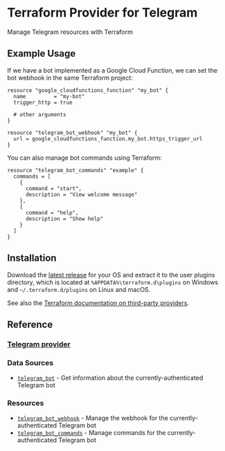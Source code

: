 # Terraform Provider for Telegram
Manage Telegram resources with Terraform

## Example Usage

If we have a bot implemented as a Google Cloud Function, we can set the bot
webhook in the same Terraform project:

```hcl
resource "google_cloudfunctions_function" "my_bot" {
  name         = "my-bot"
  trigger_http = true

  # other arguments
}

resource "telegram_bot_webhook" "my_bot" {
  url = google_cloudfunctions_function.my_bot.https_trigger_url
}
```

You can also manage bot commands using Terraform:

```hcl
resource "telegram_bot_commands" "example" {
  commands = [
    {
      command = "start",
      description = "View welcome message"
    },
    {
      command = "help",
      description = "Show help"
    }
  ]
}
```

## Installation

Download the [latest
release](https://github.com/yi-jiayu/terraform-provider-telegram/releases) for
your OS and extract it to the user plugins directory, which is located at
`%APPDATA%\terraform.d\plugins` on Windows and `~/.terraform.d/plugins` on
Linux and macOS.

See also the [Terraform documentation on third-party
providers](https://www.terraform.io/docs/configuration/providers.html#third-party-plugins).

## Reference

### [Telegram provider](website/docs/index.html.markdown)

### Data Sources

- [`telegram_bot`](website/docs/d/bot.html.markdown) - Get information about
  the currently-authenticated Telegram bot

### Resources

- [`telegram_bot_webhook`](website/docs/r/bot_webhook.html.markdown) - Manage
  the webhook for the currently-authenticated Telegram bot
- [`telegram_bot_commands`](website/docs/r/bot_commands.html.markdown) - Manage
  commands for the currently-authenticated Telegram bot
